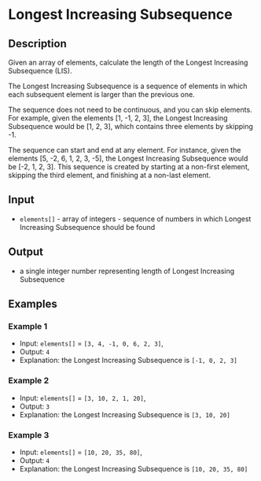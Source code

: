 # Longest Increasing Subsequence

## Description

Given an array of elements, calculate the length of the Longest Increasing Subsequence (LIS).

The Longest Increasing Subsequence is a sequence of elements in which each subsequent element is larger than the
previous one.

The sequence does not need to be continuous, and you can skip elements. For example, given the elements [1, -1, 2, 3],
the Longest Increasing Subsequence would be [1, 2, 3], which contains three elements by skipping -1.

The sequence can start and end at any element. For instance, given the elements [5, -2, 6, 1, 2, 3, -5], the Longest
Increasing Subsequence would be [-2, 1, 2, 3]. This sequence is created by starting at a non-first element, skipping the
third element, and finishing at a non-last element.

## Input

* `elements[]` - array of integers - sequence of numbers in which Longest Increasing Subsequence should be found

## Output

* a single integer number representing length of Longest Increasing Subsequence

## Examples

### Example 1

* Input: `elements[]` = `[3, 4, -1, 0, 6, 2, 3]`,
* Output: `4`
* Explanation: the Longest Increasing Subsequence is `[-1, 0, 2, 3]`

### Example 2

* Input: `elements[]` = `[3, 10, 2, 1, 20]`,
* Output: `3`
* Explanation: the Longest Increasing Subsequence is `[3, 10, 20]`

### Example 3

* Input: `elements[]` = `[10, 20, 35, 80]`,
* Output: `4`
* Explanation: the Longest Increasing Subsequence is `[10, 20, 35, 80]`
